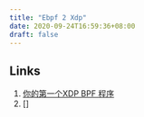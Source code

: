 ```yaml
---
title: "Ebpf 2 Xdp"
date: 2020-09-24T16:59:36+08:00
draft: false
---
```


## Links
1. [你的第一个XDP BPF 程序](https://davidlovezoe.club/wordpress/archives/937)
2. []